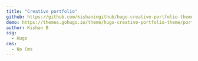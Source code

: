 ```yaml
---
title: "Creative portfolio"
github: https://github.com/kishaningithub/hugo-creative-portfolio-theme
demo: https://themes.gohugo.io/theme/hugo-creative-portfolio-theme/portfolio/
author: Kishan B
ssg:
  - Hugo
cms:
  - No Cms
---
```

